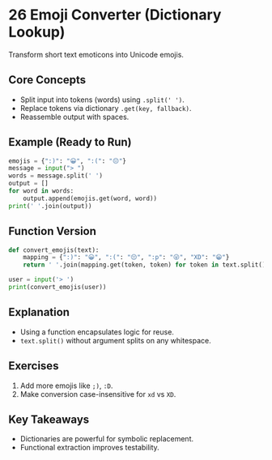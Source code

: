# 26 Emoji Converter (Dictionary Lookup)

Transform short text emoticons into Unicode emojis.

## Core Concepts
- Split input into tokens (words) using `.split(' ')`.
- Replace tokens via dictionary `.get(key, fallback)`.
- Reassemble output with spaces.

## Example (Ready to Run)
```python
emojis = {":)": "😀", ":(": "😔"}
message = input("> ")
words = message.split(' ')
output = []
for word in words:
    output.append(emojis.get(word, word))
print(' '.join(output))
```

## Function Version
```python
def convert_emojis(text):
    mapping = {":)": "😀", ":(": "😔", ":p": "😜", "XD": "😁"}
    return ' '.join(mapping.get(token, token) for token in text.split())

user = input('> ')
print(convert_emojis(user))
```

## Explanation
- Using a function encapsulates logic for reuse.
- `text.split()` without argument splits on any whitespace.

## Exercises
1. Add more emojis like `;)`, `:D`.
2. Make conversion case-insensitive for `xd` vs `XD`.

## Key Takeaways
- Dictionaries are powerful for symbolic replacement.
- Functional extraction improves testability.
